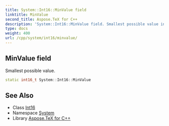 ```yaml
---
title: System::Int16::MinValue field
linktitle: MinValue
second_title: Aspose.TeX for C++
description: 'System::Int16::MinValue field. Smallest possible value in C++.'
type: docs
weight: 400
url: /cpp/system/int16/minvalue/
---
```

## MinValue field


Smallest possible value.

```cpp
static int16_t System::Int16::MinValue
```

## See Also

* Class [Int16](../)
* Namespace [System](../../)
* Library [Aspose.TeX for C++](../../../)
